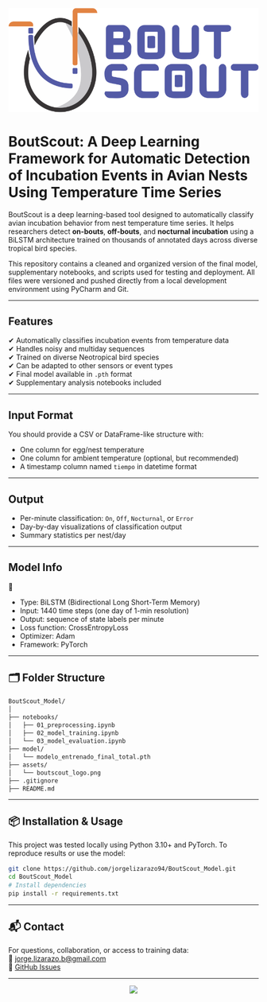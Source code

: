 <p align="center">
  <a href="https://wildlabs.net/" target="_blank">
    <img src="https://raw.githubusercontent.com/jorgelizarazo94/BoutScout_Model/main/assets/logo_boutscout.png" width="800px" />
  </a>
</p>

# BoutScout: A Deep Learning Framework for Automatic Detection of Incubation Events in Avian Nests Using Temperature Time Series

BoutScout is a deep learning-based tool designed to automatically classify avian incubation behavior from nest temperature time series. It helps researchers detect **on-bouts**, **off-bouts**, and **nocturnal incubation** using a BiLSTM architecture trained on thousands of annotated days across diverse tropical bird species.

This repository contains a cleaned and organized version of the final model, supplementary notebooks, and scripts used for testing and deployment. All files were versioned and pushed directly from a local development environment using PyCharm and Git.

---

## Features

✔ Automatically classifies incubation events from temperature data  
✔ Handles noisy and multiday sequences  
✔ Trained on diverse Neotropical bird species  
✔ Can be adapted to other sensors or event types  
✔ Final model available in `.pth` format  
✔ Supplementary analysis notebooks included  

---

## Input Format

You should provide a CSV or DataFrame-like structure with:
- One column for egg/nest temperature
- One column for ambient temperature (optional, but recommended)
- A timestamp column named `tiempo` in datetime format

---

## Output

- Per-minute classification: `On`, `Off`, `Nocturnal`, or `Error`
- Day-by-day visualizations of classification output
- Summary statistics per nest/day

---

##  Model Info
🧠
- Type: BiLSTM (Bidirectional Long Short-Term Memory)
- Input: 1440 time steps (one day of 1-min resolution)
- Output: sequence of state labels per minute
- Loss function: CrossEntropyLoss
- Optimizer: Adam
- Framework: PyTorch

---

## 🗂️ Folder Structure

```
BoutScout_Model/
│
├── notebooks/
│   ├── 01_preprocessing.ipynb
│   ├── 02_model_training.ipynb
│   └── 03_model_evaluation.ipynb
├── model/
│   └── modelo_entrenado_final_total.pth
├── assets/
│   └── boutscout_logo.png
├── .gitignore
├── README.md
```

---

## 📦 Installation & Usage

This project was tested locally using Python 3.10+ and PyTorch. To reproduce results or use the model:

```bash
git clone https://github.com/jorgelizarazo94/BoutScout_Model.git
cd BoutScout_Model
# Install dependencies
pip install -r requirements.txt
```

---

## 📬 Contact

For questions, collaboration, or access to training data:  
📧 jorge.lizarazo.b@gmail.com  
🐛 [GitHub Issues](https://github.com/jorgelizarazo94/BoutScout_Model/issues)

---

<p align="center">
  <a href="https://wildlabs.net/" target="_blank">
    <img src="https://raw.githubusercontent.com/jorgelizarazo94/BoutScout_Model/blob/f8845ffe4c71b15f58223d48cdbd3a413e1a72d7/assets/logo.png" width="800px" />
  </a>
</p>